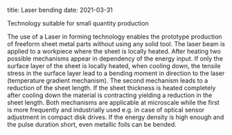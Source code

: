 title: Laser bending
date: 2021-03-31

Technology suitable for small quantity production

The use of a Laser in forming technology enables the prototype production of freeform sheet metal parts without using any solid tool. The laser beam is applied to a workpiece where the sheet is locally  heated. After heating two possible mechanisms appear in dependency of the energy input. If only the surface layer of the sheet is locally heated, when cooling down, the tensile stress in the surface layer lead to a bending moment in direction to the laser (temperature gradient mechanism). The second mechanism leads to a reduction of the sheet length. If the sheet thickness is heated completely after cooling down the material is contracting yielding a reduction in the sheet length. Both mechanisms are applicable at microscale while the first is more frequently and industrially used e.g. in case of optical sensor adjustment in compact disk drives. If the energy density is high enough and the pulse duration short, even metallic foils can be bended. 